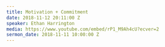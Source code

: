 ```yaml
---
title: Motivation + Commitment
date: 2018-11-12 20:11:00 Z
speaker: Ethan Harrington
media: https://www.youtube.com/embed/rP1_M9Ah4cU?ecver=2
sermon_date: 2018-11-11 10:00:00 Z
---
```



